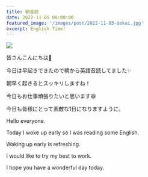 ```yaml
---
title: 朝音読
date: 2022-11-05 00:00:00
featured_image: '/images/post/2022-11-05-dekai.jpg'
excerpt: English Time!
---
```


![](https://yutarochan.github.io/yurumina/images/post/2022-11-05-dekai.jpg)

皆さんこんにちは🤗

今日は早起きできたので朝から英語音読してました✨

朝早く起きるとスッキリしますね！

今日もお仕事頑張りたいと思います😆

今日も皆様にとって素敵な1日になりますように。


Hello everyone.

Today I woke up early so I was reading some English.

Waking up early is refreshing.

I would like to try my best to work.

I hope you have a wonderful day today. 
